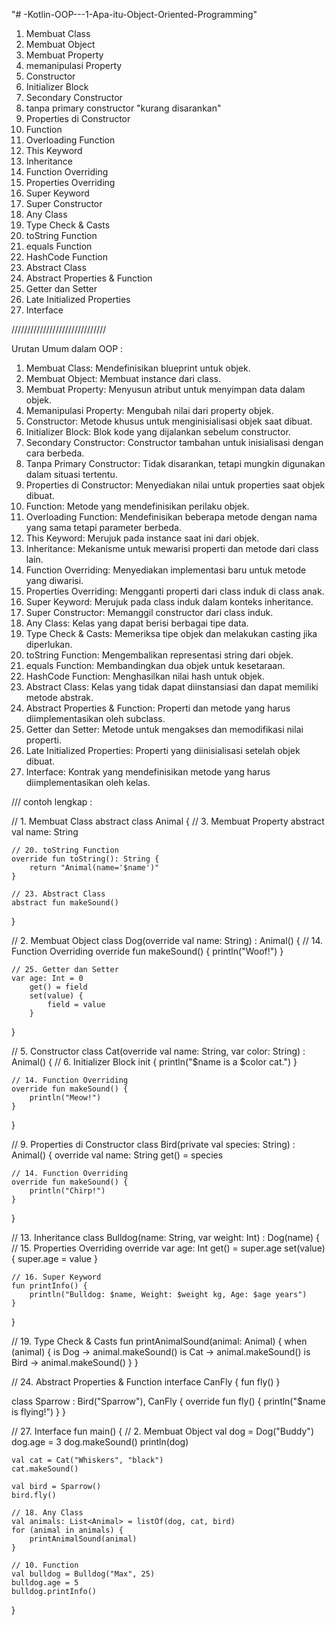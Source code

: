 "# -Kotlin-OOP---1-Apa-itu-Object-Oriented-Programming" 

1. Membuat Class
2. Membuat Object
3. Membuat Property
4. memanipulasi Property
5. Constructor
6. Initializer Block
7. Secondary Constructor
8. tanpa primary constructor "kurang disarankan"
9. Properties di Constructor
10. Function
11. Overloading Function
12. This Keyword
13. Inheritance
14. Function Overriding
15. Properties Overriding
16. Super Keyword
17. Super Constructor
18. Any Class
19. Type Check & Casts
20. toString Function
21. equals Function
22. HashCode Function
23. Abstract Class
24. Abstract Properties & Function
25. Getter dan Setter
26. Late Initialized Properties
27. Interface








//////////////////////////////

Urutan Umum dalam OOP :

1. Membuat Class: Mendefinisikan blueprint untuk objek.
2. Membuat Object: Membuat instance dari class.
3. Membuat Property: Menyusun atribut untuk menyimpan data dalam objek.
4. Memanipulasi Property: Mengubah nilai dari property objek.
5. Constructor: Metode khusus untuk menginisialisasi objek saat dibuat.
6. Initializer Block: Blok kode yang dijalankan sebelum constructor.
7. Secondary Constructor: Constructor tambahan untuk inisialisasi dengan cara berbeda.
8. Tanpa Primary Constructor: Tidak disarankan, tetapi mungkin digunakan dalam situasi tertentu.
9. Properties di Constructor: Menyediakan nilai untuk properties saat objek dibuat.
10. Function: Metode yang mendefinisikan perilaku objek.
11. Overloading Function: Mendefinisikan beberapa metode dengan nama yang sama tetapi parameter berbeda.
12. This Keyword: Merujuk pada instance saat ini dari objek.
13. Inheritance: Mekanisme untuk mewarisi properti dan metode dari class lain.
14. Function Overriding: Menyediakan implementasi baru untuk metode yang diwarisi.
15. Properties Overriding: Mengganti properti dari class induk di class anak.
16. Super Keyword: Merujuk pada class induk dalam konteks inheritance.
17. Super Constructor: Memanggil constructor dari class induk.
18. Any Class: Kelas yang dapat berisi berbagai tipe data.
19. Type Check & Casts: Memeriksa tipe objek dan melakukan casting jika diperlukan.
20. toString Function: Mengembalikan representasi string dari objek.
21. equals Function: Membandingkan dua objek untuk kesetaraan.
22. HashCode Function: Menghasilkan nilai hash untuk objek.
23. Abstract Class: Kelas yang tidak dapat diinstansiasi dan dapat memiliki metode abstrak.
24. Abstract Properties & Function: Properti dan metode yang harus diimplementasikan oleh subclass.
25. Getter dan Setter: Metode untuk mengakses dan memodifikasi nilai properti.
26. Late Initialized Properties: Properti yang diinisialisasi setelah objek dibuat.
27. Interface: Kontrak yang mendefinisikan metode yang harus diimplementasikan oleh kelas.


/// contoh lengkap : 

// 1. Membuat Class
abstract class Animal {
    // 3. Membuat Property
    abstract val name: String

    // 20. toString Function
    override fun toString(): String {
        return "Animal(name='$name')"
    }

    // 23. Abstract Class
    abstract fun makeSound()
}

// 2. Membuat Object
class Dog(override val name: String) : Animal() {
    // 14. Function Overriding
    override fun makeSound() {
        println("Woof!")
    }

    // 25. Getter dan Setter
    var age: Int = 0
        get() = field
        set(value) {
            field = value
        }
}

// 5. Constructor
class Cat(override val name: String, var color: String) : Animal() {
    // 6. Initializer Block
    init {
        println("$name is a $color cat.")
    }

    // 14. Function Overriding
    override fun makeSound() {
        println("Meow!")
    }
}

// 9. Properties di Constructor
class Bird(private val species: String) : Animal() {
    override val name: String
        get() = species

    // 14. Function Overriding
    override fun makeSound() {
        println("Chirp!")
    }
}

// 13. Inheritance
class Bulldog(name: String, var weight: Int) : Dog(name) {
    // 15. Properties Overriding
    override var age: Int
        get() = super.age
        set(value) {
            super.age = value
        }

    // 16. Super Keyword
    fun printInfo() {
        println("Bulldog: $name, Weight: $weight kg, Age: $age years")
    }
}

// 19. Type Check & Casts
fun printAnimalSound(animal: Animal) {
    when (animal) {
        is Dog -> animal.makeSound()
        is Cat -> animal.makeSound()
        is Bird -> animal.makeSound()
    }
}

// 24. Abstract Properties & Function
interface CanFly {
    fun fly()
}

class Sparrow : Bird("Sparrow"), CanFly {
    override fun fly() {
        println("$name is flying!")
    }
}

// 27. Interface
fun main() {
    // 2. Membuat Object
    val dog = Dog("Buddy")
    dog.age = 3
    dog.makeSound()
    println(dog)

    val cat = Cat("Whiskers", "black")
    cat.makeSound()

    val bird = Sparrow()
    bird.fly()

    // 18. Any Class
    val animals: List<Animal> = listOf(dog, cat, bird)
    for (animal in animals) {
        printAnimalSound(animal)
    }

    // 10. Function
    val bulldog = Bulldog("Max", 25)
    bulldog.age = 5
    bulldog.printInfo()
}
